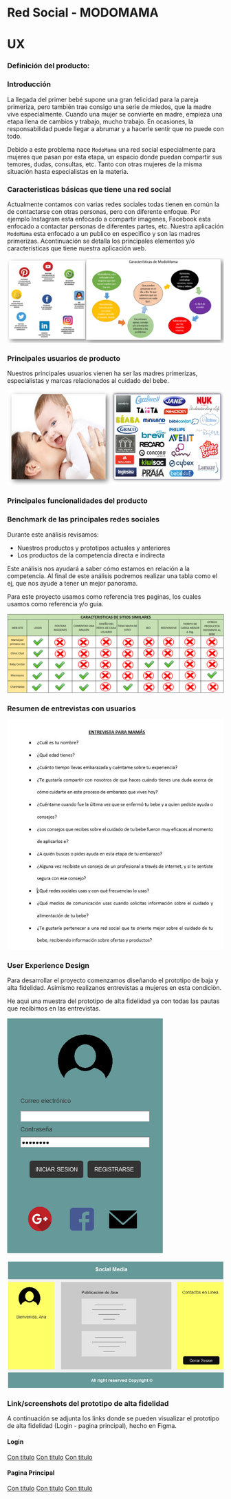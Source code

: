﻿# Red Social - MODOMAMA
# UX

###  Definición del producto:
### Introducción
La llegada del primer bebé supone una gran felicidad para la pareja primeriza, pero también trae consigo una serie de miedos, que la madre vive especialmente. Cuando una mujer se convierte en madre, empieza una etapa llena de cambios y trabajo, mucho trabajo. En ocasiones, la responsabilidad puede llegar a abrumar y a hacerle sentir que no puede con todo.

Debido a este problema nace `ModoMama` una red social especialmente para mujeres que pasan por esta etapa, un espacio donde puedan compartir sus temores, dudas, consultas, etc. Tanto con otras mujeres de la misma situación hasta especialistas en la materia.

###  Caracteristicas básicas que tiene una red social
Actualmente contamos con varias redes sociales todas tienen en común la de contactarse con otras personas, pero con diferente enfoque. Por ejemplo Instagram esta enfocado a compartir imagenes, Facebook esta enfocado a contactar personas de diferentes partes, etc. Nuestra aplicación `ModoMama` esta enfocado a un publico en especifico y son las madres primerizas. Acontinuación se detalla los principales elementos y/o caracteristicas que tiene nuestra aplicación web. 

![Sin titulo](src/img/CaractModoMama.PNG)

###  Principales usuarios de producto
Nuestros principales usuarios vienen ha ser las madres primerizas, especialistas y marcas relacionados al cuidado del bebe. 

![Sin titulo](src/img/usuariosProducto.PNG)


###  Principales funcionalidades del producto

###  Benchmark de las principales redes sociales
Durante este análisis revisamos:

* Nuestros productos y prototipos actuales y anteriores
* Los productos de la competencia directa e indirecta

Este análisis nos ayudará a saber cómo estamos en relación a la competencia. Al final de este análisis podremos realizar una tabla como el ej, que nos ayude a tener un mejor panorama.

Para este proyecto usamos como referencia tres paginas, los cuales usamos como referencia y/o guia.

![Sin titulo](src/img/benchmark.PNG)

###  Resumen de entrevistas con usuarios
![Sin titulo](src/img/Entrevista.JPG)

###  User Experience Design

Para desarrollar el proyecto comenzamos diseñando el prototipo de baja y alta fidelidad. Asimismo realizanos entrevistas a mujeres en esta condiciòn.

He aqui una muestra del prototipo de alta fidelidad ya con todas las pautas que recibimos en las entrevistas.

![Sin titulo](src/img/loginform.png)

![Sin titulo](src/img/paginaprinciapal.png)

###  Link/screenshots del prototipo de alta fidelidad
A continuación se adjunta los links donde se pueden visualizar el prototipo de alta fidelidad (Login - pagina principal), hecho en Figma.

#### Login
[Con titulo](https://www.figma.com/file/gyFN3dm2XIxMLAHPC1qtKY/material-kit-free-(Copy)?node-id=0%3A880 "View - Desktop")
[Con titulo](https://www.figma.com/file/gyFN3dm2XIxMLAHPC1qtKY/material-kit-free-(Copy)?node-id=0%3A1258 "View - Tablet")
[Con titulo](https://www.figma.com/file/gyFN3dm2XIxMLAHPC1qtKY/material-kit-free-(Copy)?node-id=0%3A1472 "View - Mobile")

#### Pagina Principal
[Con titulo](https://www.figma.com/file/gyFN3dm2XIxMLAHPC1qtKY/material-kit-free-(Copy)?node-id=0%3A1030 "View - Desktop")
[Con titulo](https://www.figma.com/file/gyFN3dm2XIxMLAHPC1qtKY/material-kit-free-(Copy)?node-id=0%3A1095 "View - Tablet")
[Con titulo](https://www.figma.com/file/gyFN3dm2XIxMLAHPC1qtKY/material-kit-free-(Copy)?node-id=0%3A1313 "View - Mobile")